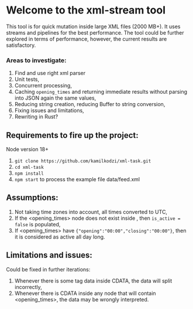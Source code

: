# Welcome to the xml-stream tool

This tool is for quick mutation inside large XML files (2000 MB+).
It uses streams and pipelines for the best performance.
The tool could be further explored in terms of performance, however, the current results are satisfactory.

### Areas to investigate:

1. Find and use right xml parser
1. Unit tests,
1. Concurrent processing,
1. Caching `opening_times` and returning immediate results without parsing into JSON again the same values,
1. Reducing string creation, reducing Buffer to string conversion,
1. Fixing issues and limitations,
1. Rewriting in Rust?

## Requirements to fire up the project:

Node version 18+

1. `git clone https://github.com/kamilkodzi/xml-task.git`
1. `cd xml-task`
1. `npm install`
1. `npm start` to process the example file data/feed.xml

## Assumptions:

1. Not taking time zones into account, all times converted to UTC,
1. If the <opening_times> node does not exist inside <offer>, then `is_active = false` is populated,
1. If <opening_times> have `{"opening":"00:00","closing":"00:00"}`, then it is considered as active all day long.

## Limitations and issues:

Could be fixed in further iterations:

1. Whenever there is some </offer> tag data inside CDATA, the data will split incorrectly,
2. Whenever there is CDATA inside any node that will contain <opening_times>, the data may be wrongly interpreted.
